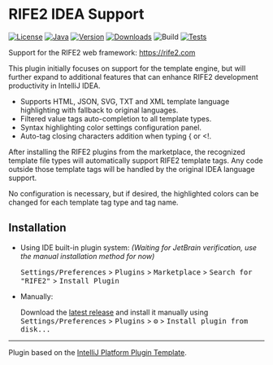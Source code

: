 # RIFE2 IDEA Support

[![License](https://img.shields.io/badge/license-Apache%20License%202.0-blue.svg)](https://opensource.org/licenses/Apache-2.0)
[![Java](https://img.shields.io/badge/java-11%2B-blue)](https://www.oracle.com/java/technologies/javase/jdk11-archive-downloads.html)
[![Version](https://img.shields.io/jetbrains/plugin/v/RIFE2.svg)](https://plugins.jetbrains.com/plugin/RIFE2)
[![Downloads](https://img.shields.io/jetbrains/plugin/d/RIFE2.svg)](https://plugins.jetbrains.com/plugin/RIFE2)
![Build](https://github.com/gbevin/rife2-idea/workflows/Build/badge.svg)
[![Tests](https://rife2.com/tests-badge/badge/com.uwyn.rife2/rife2-idea)](https://github.com/gbevin/rife2/actions/workflows/gradle.yml)
<!-- Plugin description -->
Support for the RIFE2 web framework: https://rife2.com

This plugin initially focuses on support for the template engine, but will
further expand to additional features that can enhance RIFE2 development
productivity in IntelliJ IDEA.

* Supports HTML, JSON, SVG, TXT and XML template language highlighting with
  fallback to original languages.
* Filtered value tags auto-completion to all template types.
* Syntax highlighting color settings configuration panel.
* Auto-tag closing characters addition when typing { or <!.

After installing the RIFE2 plugins from the marketplace, the recognized template
file types will automatically support RIFE2 template tags. Any code outside
those template tags will be handled by the original IDEA language support.

No configuration is necessary, but if desired, the highlighted colors can be
changed for each template tag type and tag name.
<!-- Plugin description end -->

## Installation

- Using IDE built-in plugin system: _(Waiting for JetBrain verification, use the manual installation method for now)_
  
  <kbd>Settings/Preferences</kbd> > <kbd>Plugins</kbd> > <kbd>Marketplace</kbd> > <kbd>Search for "RIFE2"</kbd> >
  <kbd>Install Plugin</kbd>
  
- Manually:

  Download the [latest release](https://github.com/gbevin/rife2-idea/releases/latest) and install it manually using
  <kbd>Settings/Preferences</kbd> > <kbd>Plugins</kbd> > <kbd>⚙️</kbd> > <kbd>Install plugin from disk...</kbd>


---
Plugin based on the [IntelliJ Platform Plugin Template][template].

[template]: https://github.com/JetBrains/intellij-platform-plugin-template
